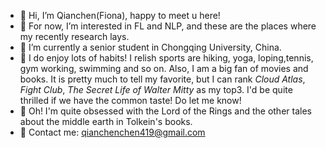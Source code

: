 - 👋 Hi, I’m Qianchen(Fiona), happy to meet u here!
- 👀 For now, I’m interested in FL and NLP, and these are the places where my recently research lays.
- 🏫 I’m currently a senior student in Chongqing University, China.
- 🤗 I do enjoy lots of habits! I relish sports are hiking, yoga, loping,tennis, gym working, swimming and so on. Also, I am a big fan of movies and books. It is pretty much to tell my favorite, but I can rank _Cloud Atlas_, _Fight Club_, _The Secret Life of Walter Mitty_ as my top3. I'd be quite thrilled if we have the common taste! Do let me know!
- 📣 Oh! I'm quite obsessed with the Lord of the Rings and the other tales about the middle earth in Tolkein's books.
- 📮 Contact me: qianchenchen419@gmail.com
<!---
FionaChan01/FionaChan01 is a ✨ special ✨ repository because its `README.md` (this file) appears on your GitHub profile.
You can click the Preview link to take a look at your changes.
--->
